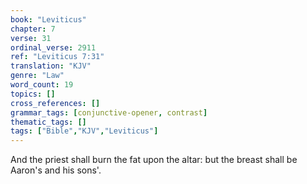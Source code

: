 ```yaml
---
book: "Leviticus"
chapter: 7
verse: 31
ordinal_verse: 2911
ref: "Leviticus 7:31"
translation: "KJV"
genre: "Law"
word_count: 19
topics: []
cross_references: []
grammar_tags: [conjunctive-opener, contrast]
thematic_tags: []
tags: ["Bible","KJV","Leviticus"]
---
```

And the priest shall burn the fat upon the altar: but the breast shall be Aaron's and his sons'.
